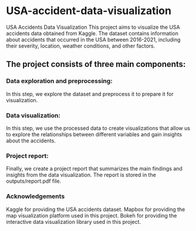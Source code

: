 # USA-accident-data-visualization
USA Accidents Data Visualization
This project aims to visualize the USA accidents data obtained from Kaggle. The dataset contains information about accidents that occurred in the USA between 2016-2021, including their severity, location, weather conditions, and other factors.

## The project consists of three main components:

### Data exploration and preprocessing: 
In this step, we explore the dataset and preprocess it to prepare it for visualization. 

### Data visualization: 
In this step, we use the processed data to create visualizations that allow us to explore the relationships between different variables and gain insights about the accidents. 

### Project report: 
Finally, we create a project report that summarizes the main findings and insights from the data visualization. The report is stored in the outputs/report.pdf file.


### Acknowledgements
Kaggle for providing the USA accidents dataset.
Mapbox for providing the map visualization platform used in this project.
Bokeh for providing the interactive data visualization library used in this project.
